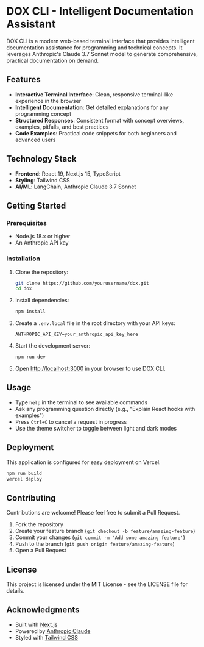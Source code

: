# DOX CLI - Intelligent Documentation Assistant

DOX CLI is a modern web-based terminal interface that provides intelligent documentation assistance for programming and technical concepts. It leverages Anthropic's Claude 3.7 Sonnet model to generate comprehensive, practical documentation on demand.

## Features

- **Interactive Terminal Interface**: Clean, responsive terminal-like experience in the browser
- **Intelligent Documentation**: Get detailed explanations for any programming concept
- **Structured Responses**: Consistent format with concept overviews, examples, pitfalls, and best practices
- **Code Examples**: Practical code snippets for both beginners and advanced users

## Technology Stack

- **Frontend**: React 19, Next.js 15, TypeScript
- **Styling**: Tailwind CSS
- **AI/ML**: LangChain, Anthropic Claude 3.7 Sonnet

## Getting Started

### Prerequisites

- Node.js 18.x or higher
- An Anthropic API key

### Installation

1. Clone the repository:

   ```bash
   git clone https://github.com/yourusername/dox.git
   cd dox
   ```

2. Install dependencies:

   ```bash
   npm install
   ```

3. Create a `.env.local` file in the root directory with your API keys:

   ```
   ANTHROPIC_API_KEY=your_anthropic_api_key_here
   ```

4. Start the development server:

   ```bash
   npm run dev
   ```

5. Open [http://localhost:3000](http://localhost:3000) in your browser to use DOX CLI.

## Usage

- Type `help` in the terminal to see available commands
- Ask any programming question directly (e.g., "Explain React hooks with examples")
- Press `Ctrl+C` to cancel a request in progress
- Use the theme switcher to toggle between light and dark modes

## Deployment

This application is configured for easy deployment on Vercel:

```bash
npm run build
vercel deploy
```

## Contributing

Contributions are welcome! Please feel free to submit a Pull Request.

1. Fork the repository
2. Create your feature branch (`git checkout -b feature/amazing-feature`)
3. Commit your changes (`git commit -m 'Add some amazing feature'`)
4. Push to the branch (`git push origin feature/amazing-feature`)
5. Open a Pull Request

## License

This project is licensed under the MIT License - see the LICENSE file for details.

## Acknowledgments

- Built with [Next.js](https://nextjs.org/)
- Powered by [Anthropic Claude](https://www.anthropic.com/)
- Styled with [Tailwind CSS](https://tailwindcss.com/)
